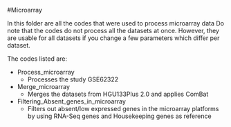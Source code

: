 #Microarray

In this folder are all the codes that were used to process microarray data
Do note that the codes do not process all the datasets at once.
However, they are usable for all datasets if you change a few parameters which differ per dataset.

The codes listed are:

* Process_microarray
  * Processes the study GSE62322
* Merge_microarray
  * Merges the datasets from HGU133Plus 2.0 and applies ComBat
* Filtering_Absent_genes_in_microarray
  * Filters out absent/low expressed genes in the microarray platforms by using RNA-Seq genes and Housekeeping genes as reference
